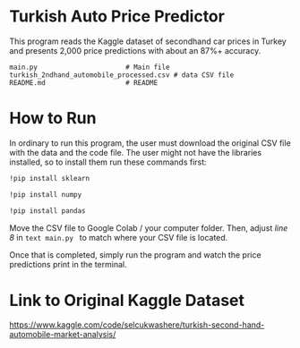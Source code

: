 # Turkish Auto Price Predictor

This program reads the Kaggle dataset of secondhand car prices in Turkey and presents 2,000 price predictions with about an 87%+ accuracy.

```text
main.py                      # Main file
turkish_2ndhand_automobile_processed.csv # data CSV file
README.md                    # README
```
# How to Run
In ordinary to run this program, the user must download the original CSV file with the data and the code file. The user might not have the libraries installed, so to install them run these commands first:

```bash
!pip install sklearn
```
```bash
!pip install numpy
```
```bash
!pip install pandas
```
Move the CSV file to Google Colab / your computer folder. Then, adjust _line 8_ in ```text main.py ``` to match where your CSV file is located.

Once that is completed, simply run the program and watch the price predictions print in the terminal.

# Link to Original Kaggle Dataset
https://www.kaggle.com/code/selcukwashere/turkish-second-hand-automobile-market-analysis/

